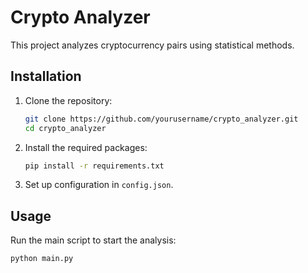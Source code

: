 # Crypto Analyzer

This project analyzes cryptocurrency pairs using statistical methods.

## Installation

1. Clone the repository:
    ```sh
    git clone https://github.com/yourusername/crypto_analyzer.git
    cd crypto_analyzer
    ```

2. Install the required packages:
    ```sh
    pip install -r requirements.txt
    ```

3. Set up configuration in `config.json`.

## Usage

Run the main script to start the analysis:
```sh
python main.py